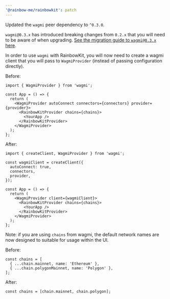 ```yaml
---
'@rainbow-me/rainbowkit': patch
---
```


Updated the `wagmi` peer dependency to `^0.3.0`.

`wagmi@0.3.x` has introduced breaking changes from `0.2.x` that you will need to be aware of when upgrading. [See the migration guide to `wagmi@0.3.x` here](https://wagmi.sh/docs/migrating-to-03).

In order to use `wagmi` with RainbowKit, you will now need to create a wagmi client that you will pass to `WagmiProvider` (instead of passing configuration directly).

Before:

```tsx
import { WagmiProvider } from 'wagmi';

const App = () => {
  return (
    <WagmiProvider autoConnect connectors={connectors} provider={provider}>
      <RainbowKitProvider chains={chains}>
        <YourApp />
      </RainbowKitProvider>
    </WagmiProvider>
  );
};
```

After:

```tsx
import { createClient, WagmiProvider } from 'wagmi';

const wagmiClient = createClient({
  autoConnect: true,
  connectors,
  provider,
});

const App = () => {
  return (
    <WagmiProvider client={wagmiClient}>
      <RainbowKitProvider chains={chains}>
        <YourApp />
      </RainbowKitProvider>
    </WagmiProvider>
  );
};
```

Note: if you are using `chains` from wagmi, the default network names are now designed to suitable for usage within the UI.

Before:

```tsx
const chains = [
  { ...chain.mainnet, name: 'Ethereum' },
  { ...chain.polygonMainnet, name: 'Polygon' },
];
```

After:

```tsx
const chains = [chain.mainnet, chain.polygon];
```
